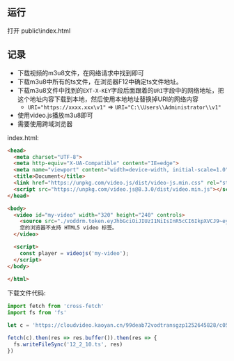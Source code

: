 ## 运行
  打开 public\index.html

## 记录

* 下载视频的m3u8文件，在网络请求中找到即可
* 下载m3u8中所有的ts文件，在浏览器F12中确定ts文件地址。
* 下载m3u8文件中找到的`EXT-X-KEY`字段后面跟着的`URI`字段中的网络地址，把这个地址内容下载到本地，然后使用本地地址替换掉URI的网络内容
  * `URI="https://xxxx.xxx\v1"` => `URI="C:\\Users\\Administrator\\v1"`
* 使用video.js播放m3u8即可
* 需要使用跨域浏览器

index.html:

```html
<head>
  <meta charset="UTF-8">
  <meta http-equiv="X-UA-Compatible" content="IE=edge">
  <meta name="viewport" content="width=device-width, initial-scale=1.0">
  <title>Document</title>
  <link href="https://unpkg.com/video.js/dist/video-js.min.css" rel="stylesheet">
  <script src="https://unpkg.com/video.js@8.3.0/dist/video.min.js"></script>
</head>

<body>
  <video id="my-video" width="320" height="240" controls>
    <source src="./voddrm.token.eyJhbGciOiJIUzI1NiIsInR5cCI6IkpXVCJ9~eyJ0eXBlIjoiRHJ.m3u8" type="application/x-mpegURL">
    您的浏览器不支持 HTML5 video 标签。
  </video>

  <script>
    const player = videojs('my-video');
  </script>
</body>

</html>
```

下载文件代码:

```js
import fetch from 'cross-fetch'
import fs from 'fs'

let c = 'https://cloudvideo.kaoyan.cn/99deab72vodtransgzp1252645828/c05dc435243791580017482388/12_2_10.ts?rlimit=3&sign=a34a6ed791e87d6118a5036ecb2e08b4&t=6453b0c5&us=14bc84a027'

fetch(c).then(res => res.buffer()).then(res => {
  fs.writeFileSync('12_2_10.ts', res)
})
```